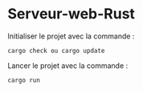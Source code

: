 # Serveur-web-Rust
Initialiser le projet avec la commande :
```shell
cargo check ou cargo update
```
Lancer le projet avec la commande :
```shell
cargo run
```
